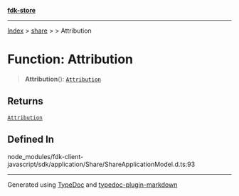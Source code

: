 [**fdk-store**](../../../README.md)
***

[Index](../../../API.md) > [share](../../README.md) > [<internal>](../README.md) > Attribution

# Function: Attribution

> **Attribution**(): [`Attribution`](../type-aliases/type-alias.Attribution.md)

## Returns

[`Attribution`](../type-aliases/type-alias.Attribution.md)

## Defined In

node\_modules/fdk-client-javascript/sdk/application/Share/ShareApplicationModel.d.ts:93

***
Generated using [TypeDoc](https://typedoc.org/) and [typedoc-plugin-markdown](https://www.npmjs.com/package/typedoc-plugin-markdown)
